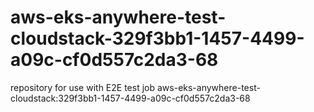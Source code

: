 # aws-eks-anywhere-test-cloudstack-329f3bb1-1457-4499-a09c-cf0d557c2da3-68
repository for use with E2E test job aws-eks-anywhere-test-cloudstack:329f3bb1-1457-4499-a09c-cf0d557c2da3-68
